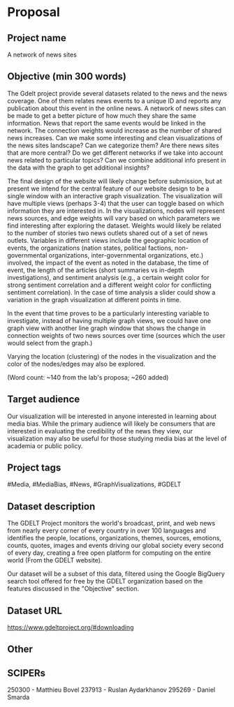 # Proposal

## Project name
A network of news sites

## Objective (min 300 words)
The Gdelt project provide several datasets related to the news and the news coverage. One of
them relates news events to a unique ID and reports any publication about this event in the online news. A
network of news sites can be made to get a better picture of how much they share the same information. News
that report the same events would be linked in the network. The connection weights would increase as the
number of shared news increases. Can we make some interesting and clean visualizations of the news sites
landscape? Can we categorize them? Are there news sites that are more central? Do we get different networks if
we take into account news related to particular topics? Can we combine additional info present in the data with
the graph to get additional insights?

The final design of the website will likely change before submission, but at present we intend for the central feature of our website design to be a single window with an interactive graph visualization. The visualization will have multiple views (perhaps 3-4) that the user can toggle based on which information they are interested in. In the visualizations, nodes will represent news sources, and edge weights will vary based on which parameters we find interesting after exploring the dataset. Weights would likely be related to the number of stories two news outlets shared out of a set of news outlets. Variables in different views include the geographic location of events, the organizations (nation states, political factions, non-governmental organizations, inter-governmental organizations, etc.) involved, the impact of the event as noted in the database, the time of event, the length of the articles (short summaries vs in-depth investigations), and sentiment analysis (e.g., a certain weight color for strong sentiment correlation and a different weight color for conflicting sentiment correlation). In the case of time analysis a slider could show a variation in the graph visualization at different points in time. 

In the event that time proves to be a particularly interesting variable to investigate, instead of having multiple graph views, we could have one graph view with another line graph window that shows the change in connection weights of two news sources over time (sources which the user would select from the graph.)

Varying the location (clustering) of the nodes in the visualization and the color of the nodes/edges may also be explored.

(Word count: ~140 from the lab's proposa; ~260 added)

## Target audience
Our visualization will be interested in anyone interested in learning about media bias. While the primary audience will likely be consumers that are interested in evaluating the credibility of the news they view, our visualization may also be useful for those studying media bias at the level of academia or public policy.

## Project tags
\#Media, \#MediaBias, \#News, \#GraphVisualizations, \#GDELT

## Dataset description
The GDELT Project monitors the world's broadcast, print, and web news from nearly every corner of every country in over 100 languages and identifies the people, locations, organizations, themes, sources, emotions, counts, quotes, images and events driving our global society every second of every day, creating a free open platform for computing on the entire world (From the GDELT website).

Our dataset will be a subset of this data, filtered using the Google BigQuery search tool offered for free by the GDELT organization based on the features discussed in the "Objective" section. 

## Dataset URL
https://www.gdeltproject.org/#downloading

## Other

## SCIPERs
250300 - Matthieu Bovel
237913 - Ruslan Aydarkhanov 
295269 - Daniel Smarda
